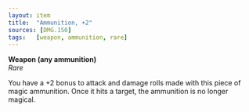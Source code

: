 ```yaml
---
layout: item
title:  "Ammunition, +2"
sources: [DMG.150]
tags:   [weapon, ammunition, rare]
---
```


**Weapon (any ammunition)**  
*Rare*

You have a +2 bonus to attack and damage rolls made with this piece of magic ammunition. Once it hits a target, the ammunition is no longer magical.